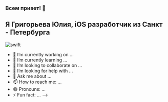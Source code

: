### Всем привет! 👋
## Я Григорьева Юлия, iOS разработчик из Санкт - Петербурга
![swift](https://user-images.githubusercontent.com/98653699/177409480-b2692e1e-f607-41a9-ad86-75ddee2877f6.jpg)

- 🔭 I’m currently working on ...
- 🌱 I’m currently learning ...
- 👯 I’m looking to collaborate on ...
- 🤔 I’m looking for help with ...
- 💬 Ask me about ...
- 📫 How to reach me: ...
- 😄 Pronouns: ...
- ⚡ Fun fact: ...
-->

